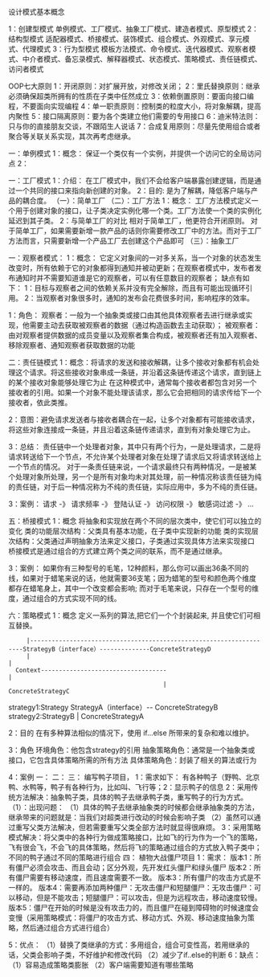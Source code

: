 设计模式基本概念

1：创建型模式
单例模式、工厂模式、抽象工厂模式、建造者模式、原型模式
2：结构型模式
适配器模式、桥接模式、装饰模式、组合模式、外观模式、享元模式、代理模式
3：行为型模式
模板方法模式、命令模式、迭代器模式、观察者模式、中介者模式、备忘录模式、解释器模式、状态模式、策略模式、责任链模式、访问者模式

OOP七大原则
1：开闭原则：对扩展开放，对修改关闭；
2：里氏替换原则：继承必须确保超类所拥有的性质在子类中任然成立
3：依赖倒置原则：要面向接口编程，不要面向实现编程
4：单一职责原则：控制类的粒度大小，将对象解耦，提高内聚性
5：接口隔离原则：要为各个类建立他们需要的专用接口
6：迪米特法则：只与你的直接朋友交谈，不跟陌生人说话
7：合成复用原则：尽量先使用组合或者聚合等关联关系实现，其次再考虑继承。

一：单例模式
1：概念：
保证一个类仅有一个实例，并提供一个访问它的全局访问点
2：


一：工厂模式
1：介绍：
在工厂模式中，我们不会给客户端暴露创建逻辑，而是通过一个共同的接口来指向新创建的对象。
2：目的:
是为了解耦，降低客户端与产品的耦合度。
（一）：简单工厂
（二）：工厂方法
1：概念：
工厂方法模式定义一个用于创建对象的接口，让子类决定实例化哪一个类。工厂方法使一个类的实例化延迟到其子类。
2：与简单工厂的对比
相对于简单工厂，他更符合开闭原则。
对于简单工厂，如果需要新增一款产品的话则你需要修改工厂中的方法。而对于工厂方法而言，只需要新增一个产品工厂去创建这个产品即可
（三）：抽象工厂

一：观察者模式：
1：概念：
它定义对象间的一对多关系，当一个对象的状态发生改变时，所有依赖于它的对象都得到通知并被动更新；在观察者模式中，发布者发布通知时并不需要知道谁是它的观察者，可以有任意数目的观察者；
缺点有如下：
1：目标与观察者之间的依赖关系并没有完全解除，而且有可能出现循环引用。
2：当观察者对象很多时，通知的发布会花费很多时间，影响程序的效率。

1：角色：
观察者：一般为一个抽象类或接口由其他具体观察者去进行继承或实现，他需要主动去获取被观察者的数据（通过构造函数去主动获取）；
被观察者：由对观察者提供数据的成员变量以及观察者集合构成，被观察者还有加入观察者、移除观察者、通知观察者获取数据的功能

二：责任链模式
1：概念：将请求的发送和接收解耦，让多个接收对象都有机会处理这个请求。将这些接收对象串成一条链，并沿着这条链传递这个请求，直到链上的某个接收对象能够处理它为止
在这种模式中，通常每个接收者都包含对另一个接收者的引用。如果一个对象不能处理该请求，那么它会把相同的请求传给下一个接收者，依此类推。

2：意图：避免请求发送者与接收者耦合在一起，让多个对象都有可能接收请求，将这些对象连接成一条链，并且沿着这条链传递请求，直到有对象处理它为止。

3：总结：
责任链中一个处理者对象，其中只有两个行为，一是处理请求，二是将请求转送给下一个节点，不允许某个处理者对象在处理了请求后又将请求转送给上一个节点的情况。
对于一条责任链来说，一个请求最终只有两种情况，一是被某个处理对象所处理，另一个是所有对象均未对其处理，前一种情况称该责任链为纯的责任链，对于后一种情况称为不纯的责任链，实际应用中，多为不纯的责任链。

3：案例：
请求  -》  请求频率  -》  登陆认证  -》  访问权限  -》 敏感词过滤  -》 ...

五：桥接模式
1：概念
将抽象和实现放在两个不同的层次类中，使它们可以独立的变化
类的功能层次结构：父类具有基本功能，在子类中实现新的功能
类的实现层次结构：父类通过声明抽象方法来定义接口，子类通过实现具体方法来实现接口
桥接模式是通过组合的方式建立两个类之间的联系，而不是通过继承。

3：案例：
如果你有三种型号的毛笔，12种颜料，那么你可以画出36条不同的线，如果对于蜡笔来说的话，他就需要36支笔；因为蜡笔的型号和颜色两个维度都存在蜡笔身上，其中一个改变都会影响;
而对于毛笔来说，只存在一个型号的维度，通过组合的方式实现不同的线。

六：策略模式
1：概念
定义一系列的算法,把它们一个个封装起来, 并且使它们可相互替换。

         |--------------------------------------------------------------------StrategyB（interface）--------------ConcreteStrategyD
         |                                                                             |
      Context-----------------------------------                                       |
                                               |                                ConcreteStrategyC
   strategy1:Strategy                  StrategyA（interface）-- ConcreteStrategyB     
   strategy2:StrategyB                         |
                                         ConcreteStrategyA    
                                
                                                                
2：目的
在有多种算法相似的情况下，使用 if...else 所带来的复杂和难以维护。

3：角色
环境角色：他包含strategy的引用
抽象策略角色：通常是一个抽象类或接口，它包含具体策略所需的所有方法
具体策略角色：封装了相关的算法或行为


4：案例
一：
二：
三：
编写鸭子项目，
1：需求如下：
有各种鸭子（野鸭、北京鸭、水鸭等，鸭子有各种行为，比如叫、飞行等；2：显示鸭子的信息
2：采用传统方法解决：抽象鸭子类，具体的鸭子去继承鸭子类，重写鸭子的行为方式。
（1）：出现问题：
   （1）具体的鸭子去继承抽象类的时候都会继承抽象类的方法，继承带来的问题就是：当我们对超类进行改动的时候会影响子类
   （2）虽然可以通过重写父类方法解决，但若需要重写父类全部方法时就显得很麻烦。
3：采用策略模式解决：将父类中的各种行为做成策略接口，比如飞的行为作为一个飞的策略，飞有很会飞，不会飞的具体策略，然后将飞的策略通过组合的方式放入鸭子类中；不同的鸭子通过不同的策略进行组合
四：
植物大战僵尸项目
1：需求：
版本1：所有僵尸必须会攻击、而且会动；区分外观，先开发红头僵尸和绿头僵尸
版本2：所有僵尸需要有移动速度，而且速度需要不一致。
版本3：所有僵尸的攻击方式是不一样的。
版本4：需要再添加两种僵尸：无攻击僵尸和短腿僵尸：无攻击僵尸：可以移动，但是不能攻击；短腿僵尸：可以攻击，但是为远程攻击，移动速度较慢。
版本5：僵尸在开始的时候是没有攻击力的，而且僵尸在碰到障碍物的时候速度会变慢（采用策略模式：将僵尸的攻击方式、移动方式、外观、移动速度抽象为策略，然后通过组合方式进行组合）

5：优点：
（1）替换了类继承的方式：多用组合，组合可变性高，若用继承的话，父类会影响子类，不好维护和修改代码
（2）减少了if..else的判断
6：缺点：
（1）容易造成策略类膨胀
（2）客户端需要知道有哪些策略



